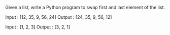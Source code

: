 Given a list, write a Python program to swap first and last element of the list.

Input : [12, 35, 9, 56, 24]
Output : [24, 35, 9, 56, 12]

Input : [1, 2, 3]
Output : [3, 2, 1]